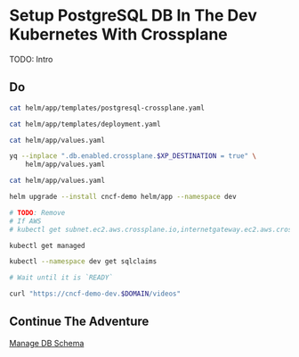 # Setup PostgreSQL DB In The Dev Kubernetes With Crossplane

TODO: Intro

## Do

```bash
cat helm/app/templates/postgresql-crossplane.yaml

cat helm/app/templates/deployment.yaml

cat helm/app/values.yaml

yq --inplace ".db.enabled.crossplane.$XP_DESTINATION = true" \
    helm/app/values.yaml

cat helm/app/values.yaml

helm upgrade --install cncf-demo helm/app --namespace dev

# TODO: Remove
# If AWS
# kubectl get subnet.ec2.aws.crossplane.io,internetgateway.ec2.aws.crossplane.io,routetable.ec2.aws.crossplane.io,vpc.ec2.aws.crossplane.io,securitygroup.ec2.aws.crossplane.io,database.postgresql.sql.crossplane.io,rdsinstance.database.aws.crossplane.io,dbsubnetgroup.database.aws.crossplane.io

kubectl get managed

kubectl --namespace dev get sqlclaims

# Wait until it is `READY`

curl "https://cncf-demo-dev.$DOMAIN/videos"
```

## Continue The Adventure

[Manage DB Schema](../db-schema/story.md)
